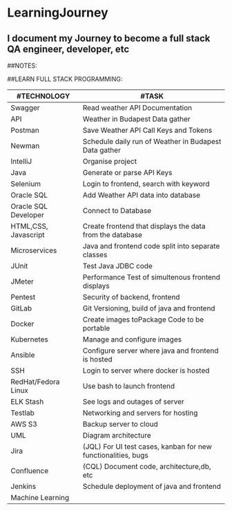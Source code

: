 # LearningJourney
## I document my Journey to become a full stack QA engineer, developer, etc


##NOTES:







##LEARN FULL STACK PROGRAMMING:

|#TECHNOLOGY|#TASK|
|---|---|
|Swagger |Read weather API Documentation |
|API |Weather in Budapest Data gather |
|Postman |Save Weather API Call Keys and Tokens |
|Newman |Schedule daily run of Weather in Budapest Data gather |
|IntelliJ |Organise project |
|Java |Generate or parse API Keys |
|Selenium |Login to frontend, search with keyword |
|Oracle SQL |Add Weather API data into database |
|Oracle SQL Developer |Connect to Database |
|HTML,CSS, Javascript |Create frontend that displays the data from the database |
|Microservices |Java and frontend code split into separate classes |
|JUnit |Test Java JDBC code |
|JMeter |Performance Test of simultenous frontend displays |
|Pentest |Security of backend, frontend |
|GitLab |Git Versioning, build of java and frontend |
|Docker |Create images toPackage Code to be portable |
|Kubernetes |Manage and configure images |
|Ansible |Configure server where java and frontend is hosted |
|SSH |Login to server where docker is hosted |
|RedHat/Fedora Linux |Use bash to launch frontend |
|ELK Stash |See logs and outages of server |
|Testlab |Networking and servers for hosting |
|AWS S3 |Backup server to cloud |
|UML |Diagram architecture |
|Jira |(JQL) For UI test cases, kanban for new functionalities, bugs |
|Confluence |(CQL) Document code, architecture,db, etc |
|Jenkins |Schedule deployment of java and frontend |
|Machine Learning | |
